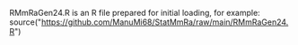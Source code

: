 RMmRaGen24.R is an R file prepared for initial loading, for example:
source("https://github.com/ManuMi68/StatMmRa/raw/main/RMmRaGen24.R")
